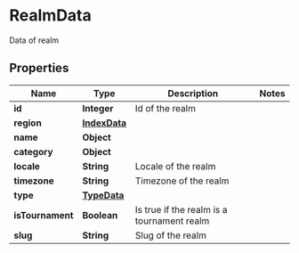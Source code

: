 

# RealmData

Data of realm

## Properties

Name | Type | Description | Notes
------------ | ------------- | ------------- | -------------
**id** | **Integer** | Id of the realm | 
**region** | [**IndexData**](IndexData.md) |  | 
**name** | **Object** |  | 
**category** | **Object** |  | 
**locale** | **String** | Locale of the realm | 
**timezone** | **String** | Timezone of the realm | 
**type** | [**TypeData**](TypeData.md) |  | 
**isTournament** | **Boolean** | Is true if the realm is a tournament realm | 
**slug** | **String** | Slug of the realm | 



